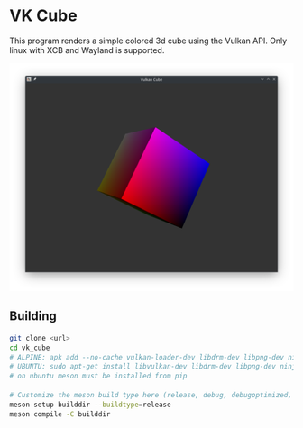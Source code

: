 # VK Cube

This program renders a simple colored 3d cube using the Vulkan API.
Only linux with XCB and Wayland is supported.

![Screenshot](assets/app_screenshot.png)

## Building

```bash
git clone <url>
cd vk_cube
# ALPINE: apk add --no-cache vulkan-loader-dev libdrm-dev libpng-dev ninja-build meson
# UBUNTU: sudo apt-get install libvulkan-dev libdrm-dev libpng-dev ninja-build
# on ubuntu meson must be installed from pip

# Customize the meson build type here (release, debug, debugoptimized, etc.)
meson setup builddir --buildtype=release
meson compile -C builddir
```

